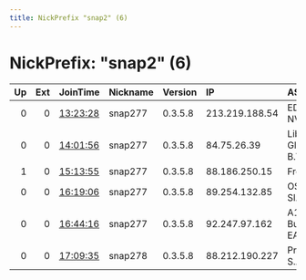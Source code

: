 ```yaml
---
title: NickPrefix "snap2" (6)
---
```


# NickPrefix: "snap2" (6)

|   Up |   Ext | JoinTime                                                                                            | Nickname   | Version   | IP             | AS                  | CC   |   ORp |   Dirp | OS    | Contact   |   eFamMembers |
|-----:|------:|:----------------------------------------------------------------------------------------------------|:-----------|:----------|:---------------|:--------------------|:-----|------:|-------:|:------|:----------|--------------:|
|    0 |     0 | [13:23:28](https://metrics.torproject.org/rs.html#details/2AFAC96A2067FD868B88FC8A610090760E7C810B) | snap277    | 0.3.5.8   | 213.219.188.54 | EDPNET NV           | be   | 44467 |      0 | Linux | None      |             1 |
|    0 |     0 | [14:01:56](https://metrics.torproject.org/rs.html#details/419FDE7329C4166562E452D7D4554235F85EDD38) | snap277    | 0.3.5.8   | 84.75.26.39    | Liberty Global B.V. | ch   | 38437 |      0 | Linux | None      |             1 |
|    1 |     0 | [15:13:55](https://metrics.torproject.org/rs.html#details/AAF13C0CF63712D43366DA52CF713B95D015A4FC) | snap277    | 0.3.5.8   | 88.186.250.15  | Free SAS            | fr   | 43695 |      0 | Linux | None      |             1 |
|    0 |     0 | [16:19:06](https://metrics.torproject.org/rs.html#details/084B14CF5BDD93BBE17D682CE1BD17117B4EE7D5) | snap277    | 0.3.5.8   | 89.254.132.85  | OSTKOM SIA          | lv   | 36297 |      0 | Linux | None      |             1 |
|    0 |     0 | [16:44:16](https://metrics.torproject.org/rs.html#details/E5427AABA6BA1B033722D131DE8F964EB55A4EBA) | snap277    | 0.3.5.8   | 92.247.97.162  | A1 Bulgaria EAD     | bg   | 37835 |      0 | Linux | None      |             1 |
|    0 |     0 | [17:09:35](https://metrics.torproject.org/rs.html#details/994E8835F4746BDE46A14BAFA6A49349584B2CCA) | snap278    | 0.3.5.8   | 88.212.190.227 | Procono S.A.        | es   | 40477 |      0 | Linux | None      |             1 |
